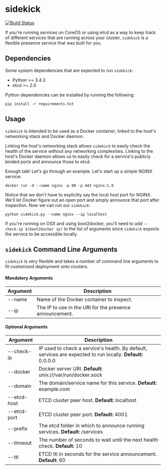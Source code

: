 # sidekick

[![Build Status](https://travis-ci.org/a5huynh/sidekick.svg?branch=master)](https://travis-ci.org/a5huynh/sidekick)

If you're running services on CoreOS or using etcd as a way to keep track of
different services that are running across your cluster, `sidekick` is a
flexible presence service that was built for you.


## Dependencies

Some system dependencies that are expected to run `sidekick`:

- Python >= 3.4.3
- etcd >= 2.0

Python dependencies can be installed by running the following:

    pip install -r requirements.txt


## Usage

`sidekick` is intended to be used as a Docker container, linked to the host's networking stack and Docker daemon. 

Linking the host's networking stack allows `sidekick` to easily check the health of the service without any networking complexities. Linking to the host's Docker daemon allows us to easily check for a service's publicly binded ports and announce those to etcd.

Enough talk! Let's go through an example. Let's start up a simple NGINX service:

    docker run -d --name nginx -p 80 -p 443 nginx:1.9

Notice that we don't have to explicitly say the local host port for NGINX. We'll let Docker figure out an open port and simply announce that port after inspection. Now we can run our `sidekick`:

    python sidekick.py --name nginx --ip localhost

If you're running on OSX and using boot2docker, you'll need to add 
`--check-ip $(boot2docker ip)` to the list of arguments since `sidekick` expects
the service to be accessible locally.

## `sidekick` Command Line Arguments

`sidekick` is very flexible and takes a number of command line arguments to fit
customized deployment onto clusters.

#### Mandatory Arguments
| Argument | Description
|----------|-----------------------------------------------------------
| --name   | Name of the Docker container to inspect.
| --ip     | The IP to use in the URI for the presence announcement.

#### Optional Arguments

| Argument    | Description
|-------------|-----------------------------------------
| --check-ip  | IP used to check a service's health. By default, services are expected to run locally. **Default:** 0.0.0.0
| --docker    | Docker server URI. **Default:** unix:///var/run/docker.sock
| --domain   | The domain/service name for this service. **Default:** example.com
| --etcd-host | ETCD cluster peer host. **Default:** localhost
| --etcd-port | ETCD cluster peer port. **Default:** 4001
| --prefix   | The etcd folder in which to announce running services. **Default:** /services
| --timeout  | The number of seconds to wait until the next health check. **Default:** 10
| --ttl      | ETCD ttl in seconds for the service announcement. **Default:** 60


